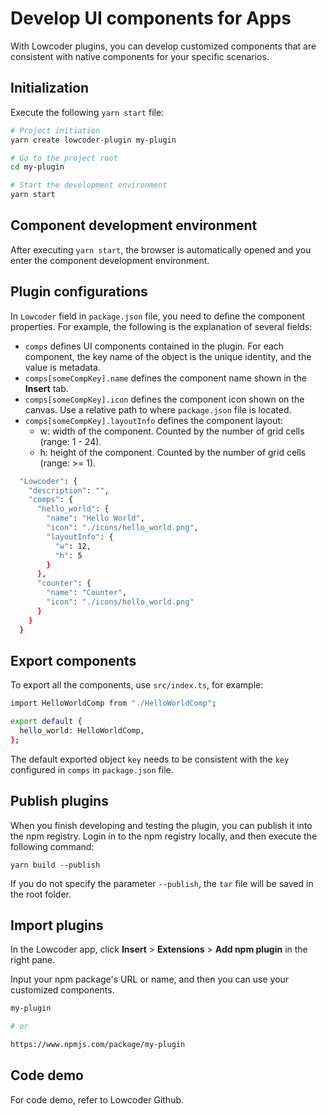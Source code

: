 # Develop UI components for Apps

With Lowcoder plugins, you can develop customized components that are consistent with native components for your specific scenarios.

## Initialization

Execute the following `yarn start` file:

```bash
# Project initiation
yarn create lowcoder-plugin my-plugin

# Go to the project root
cd my-plugin

# Start the development environment
yarn start
```

## Component development environment

After executing `yarn start`, the browser is automatically opened and you enter the component development environment.

## Plugin configurations

In `Lowcoder` field in `package.json` file, you need to define the component properties. For example, the following is the explanation of several fields:

* `comps` defines UI components contained in the plugin. For each component, the key name of the object is the unique identity, and the value is metadata.
* `comps[someCompKey].name` defines the component name shown in the **Insert** tab.
* `comps[someCompKey].icon` defines the component icon shown on the canvas. Use a relative path to where `package.json` file is located.
* `comps[someCompKey].layoutInfo` defines the component layout:
  * w: width of the component. Counted by the number of grid cells (range: 1 - 24).
  * h: height of the component. Counted by the number of grid cells (range: >= 1).

```bash
  "Lowcoder": {
    "description": "",
    "comps": {
      "hello_world": {
        "name": "Hello World",
        "icon": "./icons/hello_world.png",
        "layoutInfo": {
          "w": 12,
          "h": 5
        }
      },
      "counter": {
        "name": "Counter",
        "icon": "./icons/hello_world.png"
      }
    }
  }
```

## Export components

To export all the components, use `src/index.ts`, for example:

```bash
import HelloWorldComp from "./HelloWorldComp";

export default {
  hello_world: HelloWorldComp,
};
```

The default exported object `key` needs to be consistent with the `key` configured in `comps` in `package.json` file.

## Publish plugins

When you finish developing and testing the plugin, you can publish it into the npm registry. Login in to the npm registry locally, and then execute the following command:

```
yarn build --publish
```

If you do not specify the parameter `--publish`, the `tar` file will be saved in the root folder.

## Import plugins

In the Lowcoder app, click **Insert** > **Extensions** > **Add npm plugin** in the right pane.&#x20;

Input your npm package's URL or name, and then you can use your customized components.

```bash
my-plugin

# or

https://www.npmjs.com/package/my-plugin
```

## Code demo

For code demo, refer to Lowcoder Github.
